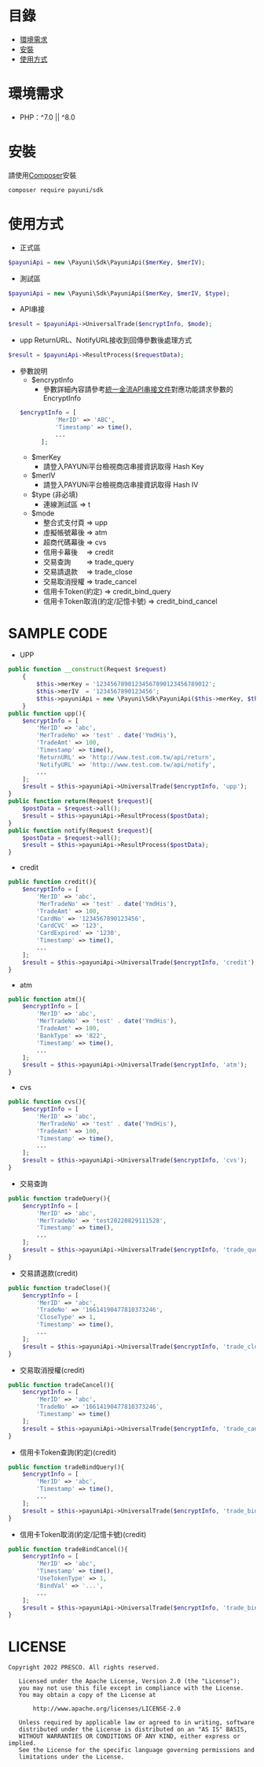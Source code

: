 # 目錄
* [環境需求](#環境需求)
* [安裝](#安裝)
* [使用方式](#使用方式)
# 環境需求
* PHP：^7.0 || ^8.0
# 安裝
請使用[Composer](https://getcomposer.org/)安裝
```bash
composer require payuni/sdk
```
# 使用方式
* 正式區
```php
$payuniApi = new \Payuni\Sdk\PayuniApi($merKey, $merIV);
```
* 測試區
```php
$payuniApi = new \Payuni\Sdk\PayuniApi($merKey, $merIV, $type);
```
* API串接
```php
$result = $payuniApi->UniversalTrade($encryptInfo, $mode);
```
* upp ReturnURL、NotifyURL接收到回傳參數後處理方式
```php
$result = $payuniApi->ResultProcess($requestData);
```
* 參數說明
  * $encryptInfo
    * 參數詳細內容請參考[統一金流API串接文件](https://www.payuni.com.tw/docs/web/#/7/34)對應功能請求參數的EncryptInfo
  ```php
  $encryptInfo = [
            'MerID' => 'ABC',
            'Timestamp' => time(),
            ...
        ];
  ```
  * $merKey
    * 請登入PAYUNi平台檢視商店串接資訊取得 Hash Key
  * $merIV
    * 請登入PAYUNi平台檢視商店串接資訊取得 Hash IV
  * $type (非必填)
    * 連線測試區 => t
  * $mode
    * 整合式支付頁 => upp
    * 虛擬帳號幕後 => atm
    * 超商代碼幕後 => cvs
    * 信用卡幕後　 => credit
    * 交易查詢　　 => trade_query
    * 交易請退款　 => trade_close
    * 交易取消授權 => trade_cancel
    * 信用卡Token(約定) => credit_bind_query
    * 信用卡Token取消(約定/記憶卡號) => credit_bind_cancel
# SAMPLE CODE
* UPP
```php
public function __construct(Request $request)
    {
        $this->merKey = '12345678901234567890123456789012';
        $this->merIV  = '1234567890123456';
        $this->payuniApi = new \Payuni\Sdk\PayuniApi($this->merKey, $this->merIV);
    }
public function upp(){
    $encryptInfo = [
        'MerID' => 'abc',
        'MerTradeNo' => 'test' . date('YmdHis'),
        'TradeAmt' => 100,
        'Timestamp' => time(),
        'ReturnURL' => 'http://www.test.com.tw/api/return',
        'NotifyURL' => 'http://www.test.com.tw/api/notify',
        ...
    ];
    $result = $this->payuniApi->UniversalTrade($encryptInfo, 'upp');
}
public function return(Request $request){
    $postData = $request->all();
    $result = $this->payuniApi->ResultProcess($postData);
}
public function notify(Request $request){
    $postData = $request->all();
    $result = $this->payuniApi->ResultProcess($postData);
}
```
* credit
```php
public function credit(){
    $encryptInfo = [
        'MerID' => 'abc',
        'MerTradeNo' => 'test' . date('YmdHis'),
        'TradeAmt' => 100,
        'CardNo' => '1234567890123456',
        'CardCVC' => '123',
        'CardExpired' => '1230',
        'Timestamp' => time(),
        ...
    ];
    $result = $this->payuniApi->UniversalTrade($encryptInfo, 'credit');
}
```
* atm
```php
public function atm(){
    $encryptInfo = [
        'MerID' => 'abc',
        'MerTradeNo' => 'test' . date('YmdHis'),
        'TradeAmt' => 100,
        'BankType' => '822',
        'Timestamp' => time(),
        ...
    ];
    $result = $this->payuniApi->UniversalTrade($encryptInfo, 'atm');
}
```
* cvs
```php
public function cvs(){
    $encryptInfo = [
        'MerID' => 'abc',
        'MerTradeNo' => 'test' . date('YmdHis'),
        'TradeAmt' => 100,
        'Timestamp' => time(),
        ...
    ];
    $result = $this->payuniApi->UniversalTrade($encryptInfo, 'cvs');
}
```
* 交易查詢
```php
public function tradeQuery(){
    $encryptInfo = [
        'MerID' => 'abc',
        'MerTradeNo' => 'test20220829111528',
        'Timestamp' => time(),
        ...
    ];
    $result = $this->payuniApi->UniversalTrade($encryptInfo, 'trade_query');
}
```
* 交易請退款(credit)
```php
public function tradeClose(){
    $encryptInfo = [
        'MerID' => 'abc',
        'TradeNo' => '16614190477810373246',
        'CloseType' => 1,
        'Timestamp' => time(),
        ...
    ];
    $result = $this->payuniApi->UniversalTrade($encryptInfo, 'trade_close');
}
```
* 交易取消授權(credit)
```php
public function tradeCancel(){
    $encryptInfo = [
        'MerID' => 'abc',
        'TradeNo' => '16614190477810373246',
        'Timestamp' => time()
    ];
    $result = $this->payuniApi->UniversalTrade($encryptInfo, 'trade_cancel');
}
```
* 信用卡Token查詢(約定)(credit)
```php
public function tradeBindQuery(){
    $encryptInfo = [
        'MerID' => 'abc',
        'Timestamp' => time(),
        ...
    ];
    $result = $this->payuniApi->UniversalTrade($encryptInfo, 'trade_bind_query');
}
```

* 信用卡Token取消(約定/記憶卡號)(credit)
```php
public function tradeBindCancel(){
    $encryptInfo = [
        'MerID' => 'abc',
        'Timestamp' => time(),
        'UseTokenType' => 1,
        'BindVal' => '...',
        ...
    ];
    $result = $this->payuniApi->UniversalTrade($encryptInfo, 'trade_bind_cancel');
}
```
# LICENSE
```text
Copyright 2022 PRESCO. All rights reserved.

   Licensed under the Apache License, Version 2.0 (the "License");
   you may not use this file except in compliance with the License.
   You may obtain a copy of the License at

       http://www.apache.org/licenses/LICENSE-2.0

   Unless required by applicable law or agreed to in writing, software
   distributed under the License is distributed on an "AS IS" BASIS,
   WITHOUT WARRANTIES OR CONDITIONS OF ANY KIND, either express or implied.
   See the License for the specific language governing permissions and
   limitations under the License.
```
